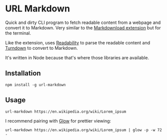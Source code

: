 # URL Markdown

Quick and dirty CLI program to fetch readable content from a webpage and
convert it to Markdown. Very similar to the
[Markdownload extension](https://github.com/deathau/markdownload) but for the
terminal.

Like the extension, uses [Readability](https://github.com/mozilla/readability)
to parse the readable content and
[Turndown](https://github.com/mixmark-io/turndown) to convert to Markdown.

It's written in Node because that's where those libraries are available.

## Installation

```
npm install -g url-markdown
```

## Usage

```
url-markdown https://en.wikipedia.org/wiki/Lorem_ipsum
```

I recommend pairing with [Glow](https://github.com/charmbracelet/glow) for
prettier viewing:

```
url-markdown https://en.wikipedia.org/wiki/Lorem_ipsum | glow -p -w 72 -
```
